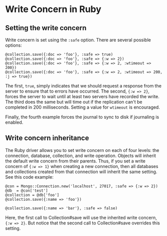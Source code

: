 # Write Concern in Ruby

## Setting the write concern

Write concern is set using the `:safe` option. There are several possible options:

    @collection.save({:doc => 'foo'}, :safe => true)
    @collection.save({:doc => 'foo'}, :safe => {:w => 2})
    @collection.save({:doc => 'foo'}, :safe => {:w => 2, :wtimeout => 200})
    @collection.save({:doc => 'foo'}, :safe => {:w => 2, :wtimeout => 200, :j => true})

The first, `true`, simply indicates that we should request a response from the server to ensure that to errors have occurred. The second, `{:w => 2}`, forces the server to wait until at least two servers have recorded the write. The third does the same but will time out if the replication can't be completed in 200 milliseconds.
Setting a value for `wtimeout` is encouraged.

Finally, the fourth example forces the journal to sync to disk if journaling is enabled.

## Write concern inheritance

The Ruby driver allows you to set write concern on each of four levels: the connection, database, collection, and write operation.
Objects will inherit the default write concern from their parents. Thus, if you set a write concern of `{:w => 1}` when creating
a new connection, then all databases and collections created from that connection will inherit the same setting. See this code example:

    @con = Mongo::Connection.new('localhost', 27017, :safe => {:w => 2})
    @db  = @con['test']
    @collection = @db['foo']
    @collection.save({:name => 'foo'})

    @collection.save({:name => 'bar'}, :safe => false)

Here, the first call to Collection#save will use the inherited write concern, `{:w => 2}`. But notice that the second call
to Collection#save overrides this setting.
